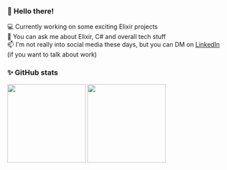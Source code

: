 ### 👋 Hello there! 

<p align="left">
  💻 Currently working on some exciting Elixir projects <br/>  
  💬 You can ask me about Elixir, C# and overall tech stuff <br/>   
  📫 I'm not really into social media these days, but you can DM on <a href="https://www.linkedin.com/in/thiago-majesk-goulart">LinkedIn</a> (if you want to talk about work)  
</p>

### ✨ GitHub stats

<p>
  <img height="180em" src="https://github-readme-stats.vercel.app/api?username=thiagomajesk&layout=compact&count_private=true&show_icons=true&title_color=fff&text_color=fff&icon_color=fff&bg_color=0,111827,1F2937&hide_border=true" />
  <img height="180em" src="https://github-readme-stats.vercel.app/api/top-langs?username=thiagomajesk&langs_count=4 &layout=compact&count_private=true&show_icons=true&title_color=fff&text_color=fff&icon_color=fff&bg_color=0,111827,1F2937&hide_border=true" />
</p>
